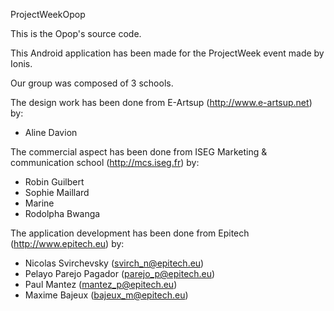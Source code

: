 ProjectWeekOpop

This is the Opop's source code.

This Android application has been made for the ProjectWeek event made by Ionis.

Our group was composed of 3 schools.

The design work has been done from E-Artsup  (http://www.e-artsup.net) by:

- Aline Davion

The commercial aspect has been done from ISEG Marketing & communication school (http://mcs.iseg.fr) by:

- Robin Guilbert
- Sophie Maillard
- Marine
- Rodolpha Bwanga

The application development has been done from Epitech (http://www.epitech.eu) by:

- Nicolas Svirchevsky (svirch_n@epitech.eu)
- Pelayo Parejo Pagador (parejo_p@epitech.eu)
- Paul Mantez (mantez_p@epitech.eu)
- Maxime Bajeux (bajeux_m@epitech.eu)

